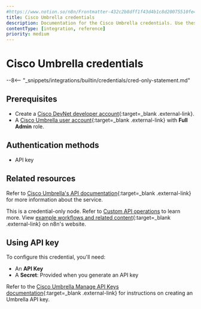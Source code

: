 ```yaml
---
#https://www.notion.so/n8n/Frontmatter-432c2b8dff1f43d4b1c8d20075510fe4
title: Cisco Umbrella credentials
description: Documentation for the Cisco Umbrella credentials. Use these credentials to authenticate Cisco Umbrella in n8n, a workflow automation platform.
contentType: [integration, reference]
priority: medium
---
```


# Cisco Umbrella credentials

--8<-- "_snippets/integrations/builtin/credentials/cred-only-statement.md"

## Prerequisites

- Create a [Cisco DevNet developer account](https://developer.cisco.com){:target=_blank .external-link}.
- A [Cisco Umbrella user account](https://umbrella.cisco.com/){:target=_blank .external-link} with **Full Admin** role.

## Authentication methods

- API key

## Related resources

Refer to [Cisco Umbrella's API documentation](https://developer.cisco.com/docs/cloud-security/){:target=_blank .external-link} for more information about the service.

This is a credential-only node. Refer to [Custom API operations](/integrations/custom-operations.md) to learn more. View [example workflows and related content](https://n8n.io/integrations/cisco-umbrella/){:target=_blank .external-link} on n8n's website.

## Using API key

To configure this credential, you'll need:

- An **API Key**
- A **Secret**: Provided when you generate an API key

Refer to the [Cisco Umbrella Manage API Keys documentation](https://developer.cisco.com/docs/cloud-security/authentication/#manage-api-keys){:target=_blank .external-link} for instructions on creating an Umbrella API key.
